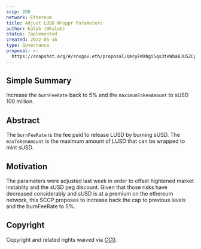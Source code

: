 ```yaml
---
sccp: 200
network: Ethereum
title: Adjust LUSD Wrappr Parameters
author: Kaleb (@Kaleb)
status: Implemented
created: 2022-05-16
type: Governance
proposal: >-
  https://snapshot.org/#/snxgov.eth/proposal/QmcyFWXNgi5qs3teWba8JU5ZCpgnRUqtQRmwZZjEeCo1Qe
---
```


## Simple Summary

<!--"If you can't explain it simply, you don't understand it well enough." Provide a simplified and layman-accessible explanation of the SCCP.-->

Increase the `burnFeeRate` back to 5% and the `maximumTokenAmount` to sUSD 100 million.

## Abstract

<!--A short (~200 word) description of the variable change proposed.-->

The `burnFeeRate` is the fee paid to release LUSD by burning sUSD. The `maxTokenAmount` is the maximum amount of LUSD that can be wrapped to mint sUSD.


## Motivation

<!--The motivation is critical for SCCPs that want to update variables within Synthetix. It should clearly explain why the existing variable is not incentive aligned. SCCP submissions without sufficient motivation may be rejected outright.-->

The parameters were adjusted last week in order to offset hightened market instablity and the sUSD peg discount. Given that those risks have decreased considerably and sUSD is at a premium on the ethereum network, this SCCP proposes to increase back the cap to previous levels and the burnFeeRate to 5%.

## Copyright

Copyright and related rights waived via [CC0](https://creativecommons.org/publicdomain/zero/1.0/).
